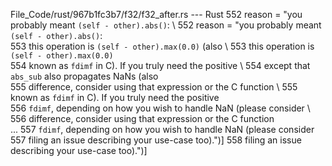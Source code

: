 File_Code/rust/967b1fc3b7/f32/f32_after.rs --- Rust
552                        reason = "you probably meant `(self - other).abs()`: \                                                                            552                        reason = "you probably meant `(self - other).abs()`: \
553                                  this operation is `(self - other).max(0.0)` (also \                                                                     553                                  this operation is `(self - other).max(0.0)` \
554                                  known as `fdimf` in C). If you truly need the positive \                                                                554                                  except that `abs_sub` also propagates NaNs (also \
555                                  difference, consider using that expression or the C function \                                                          555                                  known as `fdimf` in C). If you truly need the positive \
556                                  `fdimf`, depending on how you wish to handle NaN (please consider \                                                     556                                  difference, consider using that expression or the C function \
...                                                                                                                                                          557                                  `fdimf`, depending on how you wish to handle NaN (please consider \
557                                  filing an issue describing your use-case too).")]                                                                       558                                  filing an issue describing your use-case too).")]

